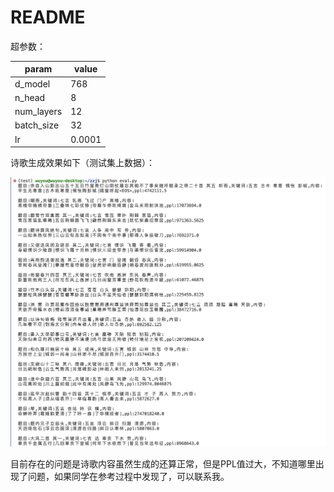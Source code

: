 # README

超参数：

| param | value |
| --- | --- |
| d_model | 768 |
| n_head | 8 |
| num_layers | 12 |
| batch_size | 32 |
| lr | 0.0001 |

诗歌生成效果如下（测试集上数据）：

![截屏2023-12-01 11.15.00.png](test.png)

目前存在的问题是诗歌内容虽然生成的还算正常，但是PPL值过大，不知道哪里出现了问题，如果同学在参考过程中发现了，可以联系我。
